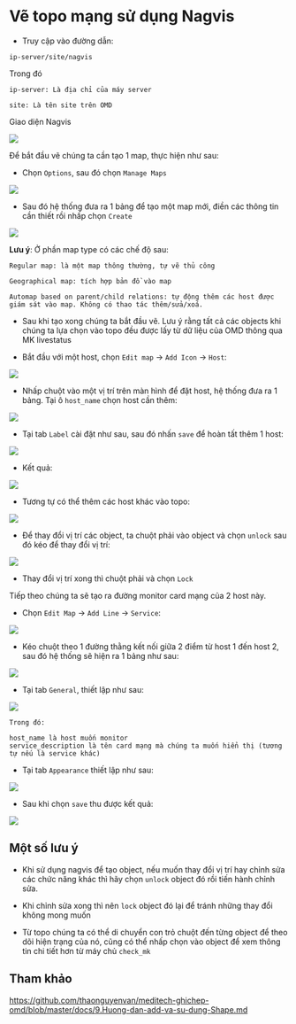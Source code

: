 # Vẽ topo mạng sử dụng Nagvis

- Truy cập vào đường dẫn:

```
ip-server/site/nagvis
```

Trong đó

```
ip-server: Là địa chỉ của máy server

site: Là tên site trên OMD
```

Giao diện Nagvis

<img src="img/178.jpg">

Để bắt đầu vẽ chúng ta cần tạo 1 map, thực hiện như sau:

- Chọn `Options`, sau đó chọn `Manage Maps`

<img src="img/179.jpg">

- Sau đó hệ thống đưa ra 1 bảng để tạo một map mới, điền các thông tin cần thiết rồi nhấp chọn `Create`

<img src="img/180.jpg">

**Lưu ý**: Ở phần map type có các chế độ sau:

```
Regular map: là một map thông thường, tự vẽ thủ công

Geographical map: tích hợp bản đồ vào map

Automap based on parent/child relations: tự động thêm các host được giám sát vào map. Không có thao tác thêm/sửa/xoá.
```

- Sau khi tạo xong chúng ta bắt đầu vẽ. Lưu ý rằng tất cả các objects khi chúng ta lựa chọn vào topo đều được lấy từ dữ liệu của OMD thông qua MK livestatus

- Bắt đầu với một host, chọn `Edit map` -> `Add Icon` -> `Host`:

<img src="img/181.jpg">

- Nhấp chuột vào một vị trí trên màn hình để đặt host, hệ thống đưa ra 1 bảng. Tại ô `host_name` chọn host cần thêm:

<img src="img/182.jpg">

- Tại tab `Label` cài đặt như sau, sau đó nhấn `save` để hoàn tất thêm 1 host:

<img src="img/183.jpg">

- Kết quả:

<img src="img/184.jpg">

- Tương tự có thể thêm các host khác vào topo:

<img src="img/185.jpg">

- Để thay đổi vị trí các object, ta chuột phải vào object và chọn `unlock` sau đó kéo để thay đổi vị trí:

<img src="img/186.jpg">

- Thay đổi vị trí xong thì chuột phải và chọn `Lock`

Tiếp theo chúng ta sẽ tạo ra đường monitor card mạng của 2 host này.

- Chọn `Edit Map` -> `Add Line` -> `Service`:

<img src="img/187.jpg">

- Kéo chuột theo 1 đường thằng kết nối giữa 2 điểm từ host 1 đến host 2, sau đó hệ thống sẽ hiện ra 1 bảng như sau:

<img src="img/188.jpg">

- Tại tab `General`, thiết lập như sau:

<img src="img/189.jpg">

```
Trong đó:

host_name là host muốn monitor
service_description là tên card mạng mà chúng ta muốn hiển thị (tương tự nếu là service khác)
```

- Tại tab `Appearance` thiết lập như sau:

<img src="img/190.jpg">

- Sau khi chọn `save` thu được kết quả:

<img src="img/191.jpg">

## Một số lưu ý

- Khi sử dụng nagvis để tạo object, nếu muốn thay đổi vị trí hay chỉnh sửa các chức năng khác thì hãy chọn `unlock` object đó rồi tiến hành chỉnh sửa.

- Khi chỉnh sửa xong thì nên `lock` object đó lại để tránh những thay đổi không mong muốn

- Từ topo chúng ta có thể di chuyển con trỏ chuột đến từng object để theo dõi hiện trạng của nó, cũng có thể nhấp chọn vào object để xem thông tin chi tiết hơn từ máy chủ `check_mk`

## Tham khảo

https://github.com/thaonguyenvan/meditech-ghichep-omd/blob/master/docs/9.Huong-dan-add-va-su-dung-Shape.md